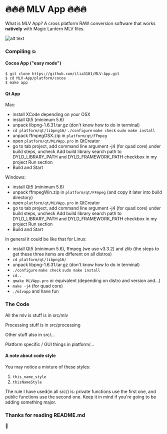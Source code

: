 # :fire::fire::fire: MLV App :fire::fire::fire:
What is MLV App? A cross platform RAW conversion software that works **natively** with Magic Lantern MLV files.

![alt text](https://lh3.googleusercontent.com/EGTIEU_0cN_R37hNtEs7pYviCAUvlgoL4TjzpSxT69BzHJhRLdnDv_xuRTCdSqaaP-wHDFjay5eQ699qGIluiv4OCYkXfcPFvig5GXU9JCTRCrpzs75twn5PMwt8hv41XffPM3246hRjYfqhq-eqc1n_lB1uZStWbLMjsIDVWGkCVL8_f3wP_QozV8UsVtCwx8nH7VpK3-qqnfLYGLYVkd6KlQws2BmhCjJPrWtn2mZ1-uu7EJ1M1q4cRaRKedbpE4trdd5soISO1NRXzB4yAgWzPcoWRFadq2hyMgJMfCbPZqWF7wra3BjDfOab42ddS76vB-vU-mvUfjENPULucPlrv0hFVxIcCssPU2XX7QhTXZ_DWKFru9Ng5O0v8szjUIjJHuIeddn-rv4Vpx_65tBhOvTcBwvBENqbFCn2zS26vhiglfDqSVSdLxs-v0QvsuBXfljrBi3AU6X_WLw9DOkHba676BScWmNczdBdBHY_gtxApiSOnxGRI05ENgkgq2UmAkWns8PfE6jCcY42x7Ua1I2LxucISeFZGf62EcLw0NSUsO6-oh50WPHVYREmBdbIp-Ah=w1439-h1225)
### Compiling :collision:

#### Cocoa App ("easy mode")
```
$ git clone https://github.com/ilia3101/MLV-App.git
$ cd MLV-App/platform/cocoa
$ make app
```
#### Qt App

Mac:
- install XCode depending on your OSX
- install Qt5 (minimum 5.6)
- unpack libpng-1.6.31.tar.gz (don't know how to do in terminal)
- `cd platform/qt/libpng16/` `./configure`    `make check`     `sudo make install`
- unpack ffmpegOSX.zip in `platform/qt/FFmpeg`
- open `platform/qt/MLVApp.pro` in QtCreator
- go to tab project, add command line argument -j4 (for quad core) under build steps, uncheck Add build library search path to DYLD_LIBRARY_PATH and DYLD_FRAMEWORK_PATH checkbox in my project Run section
- Build and Start

Windows:
- install Qt5 (minimum 5.6)
- unpack ffmpegWin.zip in `platform/qt/FFmpeg` (and copy it later into build directory)
- open `platform/qt/MLVApp.pro` in QtCreator
- go to tab project, add command line argument -j4 (for quad core) under build steps, uncheck Add build library search path to DYLD_LIBRARY_PATH and DYLD_FRAMEWORK_PATH checkbox in my project Run section
- Build and Start

In general it could be like that for Linux:
- install Qt5 (minimum 5.6), ffmpeg (we use v3.3.2) and zlib (the steps to get these three items are different on all distros)
- `cd platform/qt/libpng16/`
- unpack libpng-1.6.31.tar.gz (don't know how to do in terminal)
- `./configure`    `make check`     `sudo make install`
- `cd..`
- `qmake MLVApp.pro` or equivalent (depending on distro and version and...)
- `make -j4` (for quad core)
- `./mlvapp` and have fun

### The Code
All the mlv is stuff is in src/mlv

Processing stuff is in src/processing

Other stuff also in src/...

Platform specific / GUI things in platform/...

#### A note about code style
You may notice a mixture of these styles: 
1. `this_name_style`
2. `thisNameStyle`

The rule I have used(in all src/) is: private functions use the first one, and public functions use the second one.
Keep it in mind if you're going to be adding something major.

### Thanks for reading README.md

:frog:

